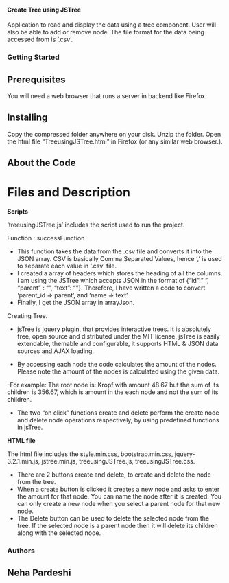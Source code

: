 #### Create Tree using JSTree

Application to read and display the data using a tree component. User will also be able to add or remove node. The file format for the data being accessed from is ’.csv’.

### Getting Started

## Prerequisites

You will need a web browser that runs a server in backend like Firefox.

## Installing

Copy the compressed folder anywhere on your disk. 
Unzip the folder.
Open the html file “TreeusingJSTree.html” in Firefox (or any similar web browser.).

## About the Code 

# Files and Description

**Scripts**

‘treeusingJSTree.js’ includes the script used to run the project.

Function : successFunction
- This function takes the data from the .csv file and converts it into the JSON array. CSV is basically Comma Separated Values, hence ‘,’ is used to separate each value in ‘.csv’ file.
- I created a array of headers which stores the heading of all the columns. I am using the JSTree which accepts JSON in the format of {“id”:” ”, “parent” : “”, “text”: “”}. Therefore, I have written a code to convert ‘parent_id => parent’, and ‘name => text’. 
- Finally, I get the JSON array in arrayJson.

Creating Tree.
- jsTree is jquery plugin, that provides interactive trees. It is absolutely free, open source and distributed under the MIT license. jsTree is easily extendable, themable and configurable, it supports HTML & JSON data sources and AJAX loading.

- By accessing each node the code calculates the amount of the nodes. Please note the amount of the nodes is calculated using the given data.

-For example:
The root node is: Kropf with amount 48.67 but the sum of its children is 356.67, which is amount in the each node and not the sum of its children.



- The two “on click” functions create and delete perform the create node and delete node operations respectively, by using predefined functions in jsTree.

**HTML file**

The html file includes the style.min.css, bootstrap.min.css, jquery-3.2.1.min.js, jstree.min.js, treeusingJSTree.js, treeusingJSTree.css.

- There are 2 buttons create and delete, to create and delete the node from the tree. 
- When a create button is clicked it creates a new node and asks to enter the amount for that node. You can name the node after it is created. You can only create a new node when you select a parent node for that new node.
- The Delete button can be used to delete the selected node from the tree. If the selected node is a parent node then it will delete its children along with the selected node.

### Authors

## Neha Pardeshi
